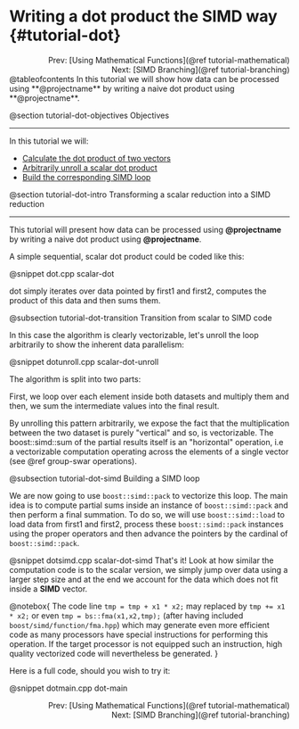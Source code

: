 Writing a dot product the SIMD way {#tutorial-dot}
=========

<div style="text-align: right;" markdown="1">Prev: [Using Mathematical Functions](@ref tutorial-mathematical)</div>
<div style="text-align: right;" markdown="1">Next: [SIMD Branching](@ref tutorial-branching)</div>
@tableofcontents
In this tutorial we will show how data can be processed using **@projectname**
by writing a naive dot product using **@projectname**.

@section tutorial-dot-objectives Objectives

-------------------------------------

In this tutorial we will:
- [Calculate the dot product of two vectors](#tutorial-dot-intro )
- [Arbitrarily unroll a scalar dot product](#tutorial-dot-transition)
- [Build the corresponding SIMD loop](#tutorial-dot-simd)

@section tutorial-dot-intro Transforming a scalar reduction into a SIMD reduction

-------------------------------------

This tutorial will present how data can be processed using **@projectname** by writing a naive dot
product using **@projectname**.

A simple sequential, scalar dot product could be coded like this:

@snippet dot.cpp scalar-dot

dot simply iterates over data pointed by first1 and first2, computes the product of this
data and then sums them.

@subsection tutorial-dot-transition Transition from scalar to SIMD code

In this case the algorithm is clearly vectorizable, let's unroll the loop arbitrarily to show the
inherent data parallelism:

@snippet dotunroll.cpp scalar-dot-unroll

The algorithm is split into two parts:

First, we loop over each element inside both datasets and multiply them and then, we sum the
intermediate values into the final result.

By unrolling this pattern arbitrarily, we expose the fact that the multiplication between the two
dataset is purely "vertical" and so, is vectorizable. The boost::simd::sum of the partial results
itself is an
"horizontal" operation, i.e a vectorizable computation operating across the elements of a single
vector (see @ref group-swar operations).

@subsection tutorial-dot-simd Building a SIMD loop

We are now going to use `boost::simd::pack` to vectorize this loop. The main idea is to compute
partial sums inside an instance of `boost::simd::pack` and then perform a final summation. To do so,
we will use `boost::simd::load` to load data from first1 and first2, process these `boost::simd::pack`
instances using the proper operators and then advance the pointers by the cardinal of `boost::simd::pack`.

@snippet dotsimd.cpp scalar-dot-simd
That's it! Look at how similar the computation code is to the scalar version, we simply jump over data
using a larger step size and at the end we account for the data which does not fit inside a __SIMD__
vector.

@notebox{
The code line `tmp = tmp + x1 * x2;` may replaced by
`tmp += x1 * x2;` or even `tmp = bs::fma(x1,x2,tmp);` (after having included `boost/simd/function/fma.hpp`)
which may generate even more efficient code as many processors have special instructions for performing
this operation. If the target processor is not equipped such an instruction, high quality vectorized
code will nevertheless be generated.
}

Here is a full code, should you wish to try it:

@snippet dotmain.cpp dot-main

<div style="text-align: right;" markdown="1">Prev: [Using Mathematical Functions](@ref tutorial-mathematical)</div>
<div style="text-align: right;" markdown="1">Next: [SIMD Branching](@ref tutorial-branching)</div>
